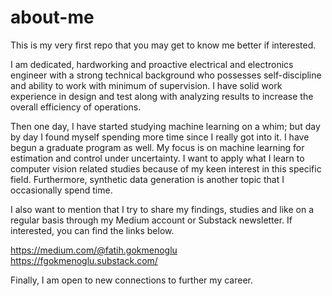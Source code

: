 # about-me
This is my very first repo that you may get to know me better if interested.

I am dedicated, hardworking and proactive electrical and electronics engineer with a strong technical background who possesses self-discipline and ability to work with minimum of supervision. I have solid work experience in design and test along with analyzing results to increase the overall efficiency of operations.

Then one day, I have started studying machine learning on a whim; but day by day I found myself spending more time since I really got into it. I have begun a graduate program as well. My focus is on machine learning for estimation and control under uncertainty. I want to apply what I learn to computer vision related studies because of my keen interest in this specific field. Furthermore, synthetic data generation is another topic that I occasionally spend time.

I also want to mention that I try to share my findings, studies and like on a regular basis through my Medium account or Substack newsletter. If interested, you can find the links below.

https://medium.com/@fatih.gokmenoglu	
https://fgokmenoglu.substack.com/	

Finally, I am open to new connections to further my career.

